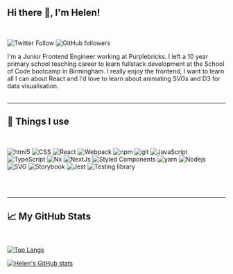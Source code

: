 ## Hi there 👋, I'm Helen!

<br>

![Twitter Follow](https://img.shields.io/twitter/follow/helen8297?style=social)
![GitHub followers](https://img.shields.io/github/followers/helen8297?style=social)

I'm a Junior Frontend Engineer working at Purplebricks. I left a 10 year primary school teaching career to learn fullstack development at the School of Code bootcamp in Birmingham. I really enjoy the frontend, I want to learn all I can about React and I'd love to learn about animating SVGs and D3 for data visualisation.
<br>
<br>

---

## 🧰 Things I use

<br>
<p>
  <img alt="html5" src="https://img.shields.io/badge/-HTML5-6100A5?style=flat-square&logo=html5&logoColor=white" />
  <img alt="CSS" src="https://img.shields.io/badge/-CSS-77216F?style=flat-square&logo=css3&logoColor=white" />
  <img alt="React" src="https://img.shields.io/badge/-React-FF61F6?style=flat-square&logo=react&logoColor=white" />
  <img alt="Webpack" src="https://img.shields.io/badge/-Webpack-EA4C89?style=flat-square&logo=webpack&logoColor=white" /> 
  <img alt="npm" src="https://img.shields.io/badge/-NPM-CB3837?style=flat-square&logo=npm&logoColor=white" />
  <img alt="git" src="https://img.shields.io/badge/-Git-E53238?style=flat-square&logo=git&logoColor=white" />
  <img alt="JavaScript" src="https://img.shields.io/badge/-JavaScript-FF4713?style=flat-square&logo=javascript&logoColor=white" />
  <img alt="TypeScript" src="https://img.shields.io/badge/-TypeScript-FF9C42?style=flat-square&logo=typescript&logoColor=white" />
  <img alt="Nx" src="https://img.shields.io/badge/-Nx-F29400?style=flat-square&logo=nx&logoColor=white" />
  <img alt="NextJs" src="https://img.shields.io/badge/-NextJs-CD9834?style=flat-square&logo=next.js&logoColor=white" />
  <img alt="Styled Components" src="https://img.shields.io/badge/-Styled_Components-83B81A?style=flat-square&logo=styled-components&logoColor=white" />
  <img alt="yarn" src="https://img.shields.io/badge/-Yarn-239120?style=flat-square&logo=yarn&logoColor=white" />
  <img alt="Nodejs" src="https://img.shields.io/badge/-Nodejs-00B388?style=flat-square&logo=Node.js&logoColor=white" />
  <img alt="SVG" src="https://img.shields.io/badge/-SVG-00C4CC?style=flat-square&logo=svg&logoColor=white" />
  <img alt="Storybook" src="https://img.shields.io/badge/-Storybook-00BAF2?style=flat-square&logo=storybook&logoColor=white" />
  <img alt="Jest" src="https://img.shields.io/badge/-Jest-0085C0?style=flat-square&logo=Jest&logoColor=white" />
  <img alt="Testing library" src="https://img.shields.io/badge/-Testing_Library-006699?style=flat-square&logo=testing-library&logoColor=white" />
</p>
<br>
<br>

---

## &#x1f4c8; My GitHub Stats

<br/>

[![Top Langs](https://github-readme-stats.vercel.app/api/top-langs/?username=helen8297&theme=nightowl)](https://github.com/anuraghazra/github-readme-stats)

[![Helen's GitHub stats](https://github-readme-stats.vercel.app/api?username=helen8297&theme=nightowl&?count_private=true&show_icons=true&include_all_commits=true)](https://github.com/anuraghazra/github-readme-stats)

